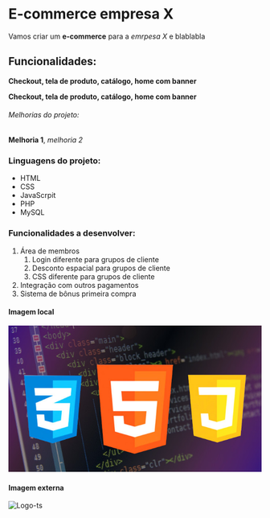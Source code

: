 # E-commerce empresa X

Vamos criar um **e-commerce** para a *emrpesa X* e blablabla

## Funcionalidades: 

**Checkout, __tela de produto__, catálogo, home com banner**

__Checkout, **tela de produto**, catálogo, home com banner__

###### Melhorias do projeto:

__Melhoria 1__, _melhoria 2_

### Linguagens do projeto:

* HTML
* CSS
* JavaScrpit
* PHP
* MySQL

### Funcionalidades a desenvolver:

1. Área de membros
    1. Login diferente para grupos de cliente
    2. Desconto espacial para grupos de cliente
    3. CSS diferente para grupos de cliente
2. Integração com outros pagamentos
3. Sistema de bônus primeira compra 

#### Imagem local

![Logos](img/front-end-banner.jpg)

#### Imagem externa
![Logo-ts](https://www.google.com/url?sa=i&url=https%3A%2F%2Fwww.youtube.com%2Fwatch%3Fv%3D0akfix87OdE&psig=AOvVaw2ZEyXzv_nG4C1NuNOWoNyc&ust=1675192526077000&source=images&cd=vfe&ved=0CBAQjRxqFwoTCJiIqM6A8PwCFQAAAAAdAAAAABAD)